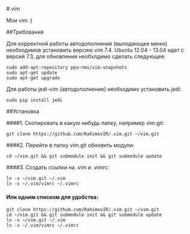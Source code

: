 #.vim

Мои vim :)

##Требования

Для корректной работы автодополнения (выподающее меню) 
необходимов установить версию vim 7.4.
Ubuntu 12.04 - 13.04 идет с версий 7.3, для обновления 
необхлдимо сделать следующее:

    sudo add-apt-repository ppa:nmi/vim-snapshots
    sudo apt-get update
    sudo apt-get upgrade

Для работы jedi-vim (автодополнение) необходимо установить
jedi:

    sudo pip install jedi

##Установка

####1. Скопировать в какую нибудь папку, например vim.git:

    git clone https://github.com/RahimovIR/.vim.git ~/vim.git

####2. Перейти в папку vim.git обновить модули:

    cd ~/vim.git && git submodule init && git submodule update

####3. Создать ссылки на .vim и .vimrc:

    ln -s ~/vim.git ~/.vim
    ln -s ~/.vim/vimrc ~/.vimrc

#### Или одним списком для удобства:

    git clone https://github.com/RahimovIR/.vim.git ~/vim.git
    cd ~/vim.git && git submodule init && git submodule update
    ln -s ~/vim.git ~/.vim
    ln -s ~/.vim/vimrc ~/.vimrc
